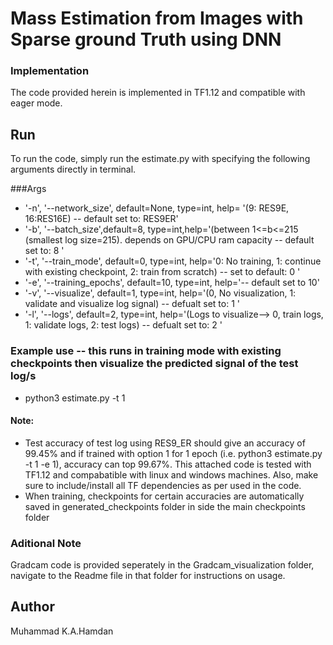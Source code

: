
# Mass Estimation from Images with Sparse ground Truth using DNN
### Implementation
The code provided herein is implemented in TF1.12 and compatible with eager mode.

## Run
To run the code, simply run the estimate.py with specifying the following arguments directly in terminal.

###Args
* '-n', '--network_size', default=None, type=int, help= '(9: RES9E, 16:RES16E) -- default set to: RES9ER'
* '-b', '--batch_size',default=8, type=int,help='(between 1<=b<=215 (smallest log size=215). depends on GPU/CPU ram capacity -- default set to: 8 '
* '-t', '--train_mode', default=0, type=int, help='0: No training, 1: continue with existing checkpoint, 2: train from scratch) -- set to default: 0 '
* '-e', '--training_epochs', default=10, type=int, help='-- default set to 10'
* '-v', '--visualize', default=1, type=int, help='(0, No visualization, 1: validate and visualize log signal) -- defualt set to: 1 '
* '-l', '--logs', default=2, type=int, help='(Logs to visualize--> 0, train logs, 1: validate logs, 2: test logs) -- defualt set to: 2 '
### Example use  -- this runs in training mode with existing checkpoints then visualize the predicted signal of the test log/s
 - python3 estimate.py -t 1 


#### Note:
* Test accuracy of test log using RES9_ER should give an accuracy of 99.45% and if trained with option 1 for 1 epoch (i.e. python3 estimate.py -t 1 -e 1), accuracy can top 99.67%. This attached code is tested with TF1.12 and compabatible with linux and windows machines. Also, make sure to include/install all TF dependencies as per used in the code.
* When training, checkpoints for certain accuracies are automatically saved in generated_checkpoints folder in side the main checkpoints folder

### Aditional Note
Gradcam code is provided seperately in the Gradcam_visualization folder, navigate to the Readme file in that folder for instructions on usage.

## Author
Muhammad K.A.Hamdan
